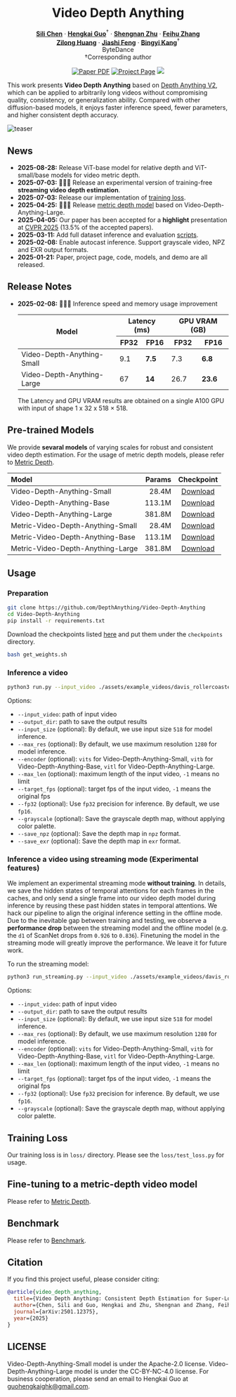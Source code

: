<div align="center">
<h1>Video Depth Anything</h1>
  
[**Sili Chen**](https://github.com/SiliChen321) · [**Hengkai Guo**](https://guohengkai.github.io/)<sup>&dagger;</sup> · [**Shengnan Zhu**](https://github.com/Shengnan-Zhu)  · [**Feihu Zhang**](https://github.com/zhizunhu)
<br>
[**Zilong Huang**](http://speedinghzl.github.io/)   ·  [**Jiashi Feng**](https://scholar.google.com.sg/citations?user=Q8iay0gAAAAJ&hl=en)   ·  [**Bingyi Kang**](https://bingykang.github.io/)<sup>&dagger;</sup> 
<br>
ByteDance
<br>
&dagger;Corresponding author

<a href="https://arxiv.org/abs/2501.12375"><img src='https://img.shields.io/badge/arXiv-Video Depth Anything-red' alt='Paper PDF'></a>
<a href='https://videodepthanything.github.io'><img src='https://img.shields.io/badge/Project_Page-Video Depth Anything-green' alt='Project Page'></a>
<a href='https://huggingface.co/spaces/depth-anything/Video-Depth-Anything'><img src='https://img.shields.io/badge/%F0%9F%A4%97%20Hugging%20Face-Demo-blue'></a>
</div>

</div>

This work presents **Video Depth Anything** based on [Depth Anything V2](https://github.com/DepthAnything/Depth-Anything-V2), which can be applied to arbitrarily long videos without compromising quality, consistency, or generalization ability. Compared with other diffusion-based models, it enjoys faster inference speed, fewer parameters, and higher consistent depth accuracy.

![teaser](assets/teaser_video_v2.png)

## News
- **2025-08-28:** Release ViT-base model for relative depth and ViT-small/base models for video metric depth.
- **2025-07-03:** 🚀🚀🚀 Release an experimental version of training-free **streaming video depth estimation**.
- **2025-07-03:** Release our implementation of [training loss](https://github.com/DepthAnything/Video-Depth-Anything/tree/main/loss).
- **2025-04-25:** 🌟🌟🌟 Release [metric depth model](https://github.com/DepthAnything/Video-Depth-Anything/tree/main/metric_depth) based on Video-Depth-Anything-Large.
- **2025-04-05:** Our paper has been accepted for a **highlight** presentation at [CVPR 2025](https://cvpr.thecvf.com/) (13.5% of the accepted papers).
- **2025-03-11:** Add full dataset inference and evaluation [scripts](https://github.com/DepthAnything/Video-Depth-Anything/tree/main/benchmark).
- **2025-02-08:** Enable autocast inference. Support grayscale video, NPZ and EXR output formats.
- **2025-01-21:** Paper, project page, code, models, and demo are all released.


## Release Notes
- **2025-02-08:** 🚀🚀🚀 Inference speed and memory usage improvement
  <table>
    <thead>
      <tr>
        <th rowspan="2" style="text-align: center;">Model</th>
        <th colspan="2">Latency (ms)</th>
        <th colspan="2">GPU VRAM (GB)</th>
      </tr>
      <tr>
        <th>FP32</th>
        <th>FP16</th>
        <th>FP32</th>
        <th>FP16</th>
      </tr>
    </thead>
    <tbody>
      <tr>
        <td>Video-Depth-Anything-Small</td>
        <td>9.1</td>
        <td><strong>7.5</strong></td>
        <td>7.3</td>
        <td><strong>6.8</strong></td>
      </tr>
      <tr>
        <td>Video-Depth-Anything-Large</td>
        <td>67</td>
        <td><strong>14</strong></td>
        <td>26.7</td>
        <td><strong>23.6</strong></td>
    </tbody>
  </table>

  The Latency and GPU VRAM results are obtained on a single A100 GPU with input of shape 1 x 32 x 518 × 518.

## Pre-trained Models
We provide **sevaral models** of varying scales for robust and consistent video depth estimation. For the usage of metric depth models, please refer to [Metric Depth](./metric_depth/README.md).

| Model | Params | Checkpoint |
|:-|-:|:-:|
| Video-Depth-Anything-Small | 28.4M | [Download](https://huggingface.co/depth-anything/Video-Depth-Anything-Small/resolve/main/video_depth_anything_vits.pth?download=true) |
| Video-Depth-Anything-Base | 113.1M | [Download](https://huggingface.co/depth-anything/Video-Depth-Anything-Base/blob/main/video_depth_anything_vitb.pth) | 
| Video-Depth-Anything-Large | 381.8M | [Download](https://huggingface.co/depth-anything/Video-Depth-Anything-Large/resolve/main/video_depth_anything_vitl.pth?download=true) |
| Metric-Video-Depth-Anything-Small | 28.4M | [Download](https://huggingface.co/depth-anything/Metric-Video-Depth-Anything-Small/blob/main/metric_video_depth_anything_vits.pth) |
| Metric-Video-Depth-Anything-Base | 113.1M | [Download](https://huggingface.co/depth-anything/Metric-Video-Depth-Anything-Base/blob/main/metric_video_depth_anything_vitb.pth) |
| Metric-Video-Depth-Anything-Large | 381.8M | [Download](https://huggingface.co/depth-anything/Metric-Video-Depth-Anything-Large/resolve/main/metric_video_depth_anything_vitl.pth) |


## Usage

### Preparation

```bash
git clone https://github.com/DepthAnything/Video-Depth-Anything
cd Video-Depth-Anything
pip install -r requirements.txt
```

Download the checkpoints listed [here](#pre-trained-models) and put them under the `checkpoints` directory.
```bash
bash get_weights.sh
```

### Inference a video
```bash
python3 run.py --input_video ./assets/example_videos/davis_rollercoaster.mp4 --output_dir ./outputs --encoder vitl
```

Options:
- `--input_video`: path of input video
- `--output_dir`: path to save the output results
- `--input_size` (optional): By default, we use input size `518` for model inference.
- `--max_res` (optional): By default, we use maximum resolution `1280` for model inference.
- `--encoder` (optional): `vits` for Video-Depth-Anything-Small, `vitb` for Video-Depth-Anything-Base, `vitl` for Video-Depth-Anything-Large.
- `--max_len` (optional): maximum length of the input video, `-1` means no limit
- `--target_fps` (optional): target fps of the input video, `-1` means the original fps
- `--fp32` (optional): Use `fp32` precision for inference. By default, we use `fp16`.
- `--grayscale` (optional): Save the grayscale depth map, without applying color palette.
- `--save_npz` (optional): Save the depth map in `npz` format.
- `--save_exr` (optional): Save the depth map in `exr` format.

### Inference a video using streaming mode (Experimental features)
We implement an experimental streaming mode **without training**. In details, we save the hidden states of temporal attentions for each frames in the caches, and only send a single frame into our video depth model during inference by reusing these past hidden states in temporal attentions. We hack our pipeline to align the original inference setting in the offline mode. Due to the inevitable gap between training and testing, we observe a **performance drop** between the streaming model and the offline model (e.g. the `d1` of ScanNet drops from `0.926` to `0.836`). Finetuning the model in the streaming mode will greatly improve the performance. We leave it for future work.

To run the streaming model:
```bash
python3 run_streaming.py --input_video ./assets/example_videos/davis_rollercoaster.mp4 --output_dir ./outputs_streaming --encoder vitl
```
Options:
- `--input_video`: path of input video
- `--output_dir`: path to save the output results
- `--input_size` (optional): By default, we use input size `518` for model inference.
- `--max_res` (optional): By default, we use maximum resolution `1280` for model inference.
- `--encoder` (optional): `vits` for Video-Depth-Anything-Small, `vitb` for Video-Depth-Anything-Base, `vitl` for Video-Depth-Anything-Large.
- `--max_len` (optional): maximum length of the input video, `-1` means no limit
- `--target_fps` (optional): target fps of the input video, `-1` means the original fps
- `--fp32` (optional): Use `fp32` precision for inference. By default, we use `fp16`.
- `--grayscale` (optional): Save the grayscale depth map, without applying color palette.

## Training Loss
Our training loss is in `loss/` directory. Please see the `loss/test_loss.py` for usage.

## Fine-tuning to a metric-depth video model
Please refer to [Metric Depth](./metric_depth/README.md).

## Benchmark
Please refer to [Benchmark](./benchmark/README.md).

## Citation

If you find this project useful, please consider citing:

```bibtex
@article{video_depth_anything,
  title={Video Depth Anything: Consistent Depth Estimation for Super-Long Videos},
  author={Chen, Sili and Guo, Hengkai and Zhu, Shengnan and Zhang, Feihu and Huang, Zilong and Feng, Jiashi and Kang, Bingyi}
  journal={arXiv:2501.12375},
  year={2025}
}
```


## LICENSE
Video-Depth-Anything-Small model is under the Apache-2.0 license. Video-Depth-Anything-Large model is under the CC-BY-NC-4.0 license. For business cooperation, please send an email to Hengkai Guo at guohengkaighk@gmail.com.
